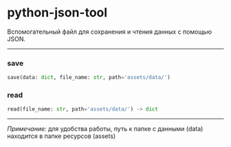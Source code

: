 # python-json-tool

Вспомогательный файл для сохранения и чтения данных с помощью JSON.

---

### save

```python
save(data: dict, file_name: str, path='assets/data/')
```

### read

```python
read(file_name: str, path='assets/data/') -> dict
```

---

*Примечание:* для удобства работы, путь к папке с данными (data) находится в папке ресурсов (assets)
